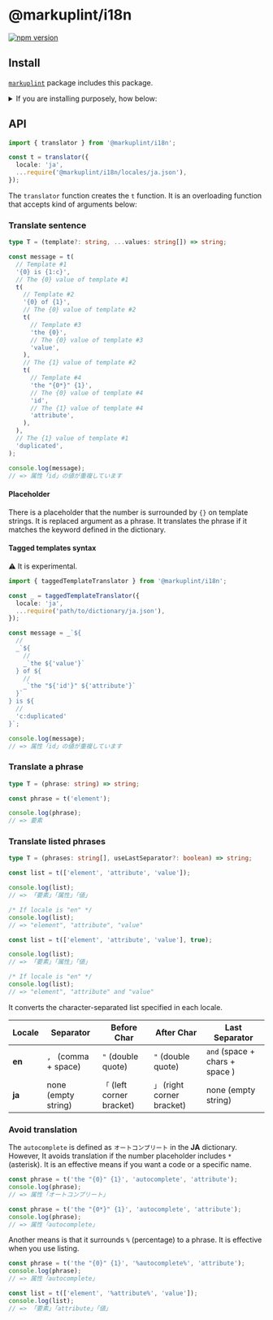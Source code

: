 # @markuplint/i18n

[![npm version](https://badge.fury.io/js/%40markuplint%2Fi18n.svg)](https://www.npmjs.com/package/@markuplint/i18n)

## Install

[`markuplint`](https://www.npmjs.com/package/markuplint) package includes this package.

<details>
<summary>If you are installing purposely, how below:</summary>

```shell
$ npm install @markuplint/i18n

$ yarn add @markuplint/i18n

```

</details>

## API

```ts
import { translator } from '@markuplint/i18n';

const t = translator({
  locale: 'ja',
  ...require('@markuplint/i18n/locales/ja.json'),
});
```

The `translator` function creates the `t` function.
It is an overloading function that accepts kind of arguments below:

### Translate sentence

```ts
type T = (template?: string, ...values: string[]) => string;
```

```ts
const message = t(
  // Template #1
  '{0} is {1:c}',
  // The {0} value of template #1
  t(
    // Template #2
    '{0} of {1}',
    // The {0} value of template #2
    t(
      // Template #3
      'the {0}',
      // The {0} value of template #3
      'value',
    ),
    // The {1} value of template #2
    t(
      // Template #4
      'the "{0*}" {1}',
      // The {0} value of template #4
      'id',
      // The {1} value of template #4
      'attribute',
    ),
  ),
  // The {1} value of template #1
  'duplicated',
);

console.log(message);
// => 属性「id」の値が重複しています
```

#### Placeholder

There is a placeholder that the number is surrounded by `{}` on template strings. It is replaced argument as a phrase. It translates the phrase if it matches the keyword defined in the dictionary.

#### Tagged templates syntax

:warning: It is experimental.

```ts
import { taggedTemplateTranslator } from '@markuplint/i18n';

const _ = taggedTemplateTranslator({
  locale: 'ja',
  ...require('path/to/dictionary/ja.json'),
});

const message = _`${
  //
  _`${
    //
    _`the ${'value'}`
  } of ${
    //
    _`the "${'id'}" ${'attribute'}`
  }`
} is ${
  //
  'c:duplicated'
}`;

console.log(message);
// => 属性「id」の値が重複しています
```

### Translate a phrase

```ts
type T = (phrase: string) => string;
```

```ts
const phrase = t('element');

console.log(phrase);
// => 要素
```

### Translate listed phrases

```ts
type T = (phrases: string[], useLastSeparator?: boolean) => string;
```

```ts
const list = t(['element', 'attribute', 'value']);

console.log(list);
// => 「要素」「属性」「値」

/* If locale is "en" */
console.log(list);
// => "element", "attribute", "value"
```

```ts
const list = t(['element', 'attribute', 'value'], true);

console.log(list);
// => 「要素」「属性」「値」

/* If locale is "en" */
console.log(list);
// => "element", "attribute" and "value"
```

It converts the character-separated list specified in each locale.

| Locale | Separator            | Before Char                | After Char                  | Last Separator                 |
| ------ | -------------------- | -------------------------- | --------------------------- | ------------------------------ |
| **en** | `, ` (comma + space) | `"` (double quote)         | `"` (double quote)          | `and` (space + chars + space ) |
| **ja** | none (empty string)  | `「` (left corner bracket) | `」` (right corner bracket) | none (empty string)            |

### Avoid translation

The `autocomplete` is defined as `オートコンプリート` in the **JA** dictionary.
However, It avoids translation if the number placeholder includes `*` (asterisk).
It is an effective means if you want a code or a specific name.

```ts
const phrase = t('the "{0}" {1}', 'autocomplete', 'attribute');
console.log(phrase);
// => 属性「オートコンプリート」

const phrase = t('the "{0*}" {1}', 'autocomplete', 'attribute');
console.log(phrase);
// => 属性「autocomplete」
```

Another means is that it surrounds `%` (percentage) to a phrase. It is effective when you use listing.

```ts
const phrase = t('the "{0}" {1}', '%autocomplete%', 'attribute');
console.log(phrase);
// => 属性「autocomplete」

const list = t(['element', '%attribute%', 'value']);
console.log(list);
// => 「要素」「attribute」「値」
```
